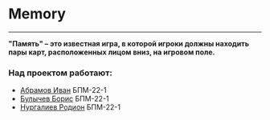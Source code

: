 # Memory
---
**"Память" – это известная игра, в которой игроки должны находить пары карт, расположенных лицом вниз, на игровом поле.**

### Над проектом работают:
- [Абрамов Иван](https://github.com/colziks) БПМ-22-1
- [Булычев Борис](https://github.com/borisbulychev) БПМ-22-1
- [Нургалиев Родион](https://github.com/LLrodyaLL) БПМ-22-1
